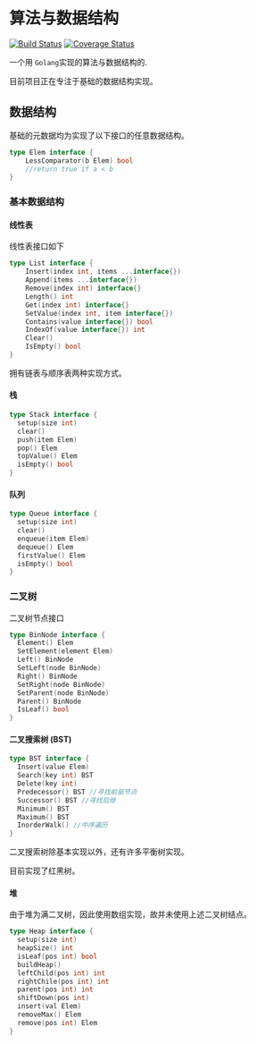 # 算法与数据结构

[![Build Status](https://travis-ci.org/Thrimbda/dune.svg?branch=master)](https://travis-ci.org/Thrimbda/dune)
[![Coverage Status](https://coveralls.io/repos/github/Thrimbda/dune/badge.svg?branch=master)](https://coveralls.io/github/Thrimbda/dune?branch=master)

一个用 `Golang`实现的算法与数据结构的.

目前项目正在专注于基础的数据结构实现。

## 数据结构

基础的元数据均为实现了以下接口的任意数据结构。

```go
type Elem interface {
	LessComparator(b Elem) bool
	//return true if a < b
}
```

### 基本数据结构

#### 线性表

线性表接口如下

```go
type List interface {
	Insert(index int, items ...interface{})
	Append(items ...interface{})
	Remove(index int) interface{}
	Length() int
	Get(index int) interface{}
	SetValue(index int, item interface{})
	Contains(value interface{}) bool
	IndexOf(value interface{}) int
	Clear()
	IsEmpty() bool
}
```

拥有链表与顺序表两种实现方式。

#### 栈

```go
type Stack interface {
  setup(size int)
  clear()
  push(item Elem)
  pop() Elem
  topValue() Elem
  isEmpty() bool
}
```

#### 队列

```go
type Queue interface {
  setup(size int)
  clear()
  enqueue(item Elem)
  dequeue() Elem
  firstValue() Elem
  isEmpty() bool
}
```

### 二叉树

二叉树节点接口

```go
type BinNode interface {
  Element() Elem
  SetElement(element Elem)
  Left() BinNode
  SetLeft(node BinNode)
  Right() BinNode
  SetRight(node BinNode)
  SetParent(node BinNode)
  Parent() BinNode
  IsLeaf() bool
}
```

#### 二叉搜索树 (BST)

```go
type BST interface {
  Insert(value Elem)
  Search(key int) BST
  Delete(key int)
  Predecessor() BST //寻找前驱节点
  Successor() BST //寻找后继
  Minimum() BST
  Maximum() BST
  InorderWalk() //中序遍历
}
```

二叉搜索树除基本实现以外，还有许多平衡树实现。

目前实现了红黑树。

#### 堆

由于堆为满二叉树，因此使用数组实现，故并未使用上述二叉树结点。

```go
type Heap interface {
  setup(size int)
  heapSize() int
  isLeaf(pos int) bool
  buildHeap()
  leftChild(pos int) int
  rightChile(pos int) int
  parent(pos int) int
  shiftDown(pos int)
  insert(val Elem)
  removeMax() Elem
  remove(pos int) Elem
}
```

